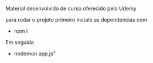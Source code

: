 Material desenvolvido de curso oferecido pela Udemy

para rodar o projeto primeiro instale as dependencias com 

* npm i

Em seguida

* nodemon app.js"